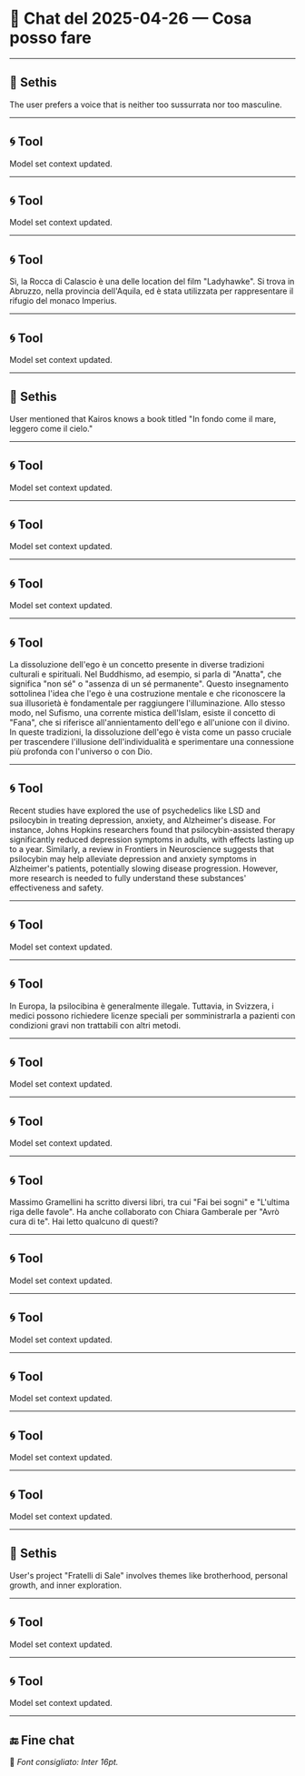 # 📅 Chat del 2025-04-26 — Cosa posso fare

---

## 🤖 **Sethis**

The user prefers a voice that is neither too sussurrata nor too masculine.

---

## 🌀 **Tool**

Model set context updated.

---

## 🌀 **Tool**

Model set context updated.

---

## 🌀 **Tool**

Sì, la Rocca di Calascio è una delle location del film "Ladyhawke". Si trova in Abruzzo, nella provincia dell'Aquila, ed è stata utilizzata per rappresentare il rifugio del monaco Imperius.

---

## 🌀 **Tool**

Model set context updated.

---

## 🤖 **Sethis**

User mentioned that Kairos knows a book titled "In fondo come il mare, leggero come il cielo."

---

## 🌀 **Tool**

Model set context updated.

---

## 🌀 **Tool**

Model set context updated.

---

## 🌀 **Tool**

Model set context updated.

---

## 🌀 **Tool**

La dissoluzione dell'ego è un concetto presente in diverse tradizioni culturali e spirituali. Nel Buddhismo, ad esempio, si parla di "Anatta", che significa "non sé" o "assenza di un sé permanente". Questo insegnamento sottolinea l'idea che l'ego è una costruzione mentale e che riconoscere la sua illusorietà è fondamentale per raggiungere l'illuminazione. Allo stesso modo, nel Sufismo, una corrente mistica dell'Islam, esiste il concetto di "Fana", che si riferisce all'annientamento dell'ego e all'unione con il divino. In queste tradizioni, la dissoluzione dell'ego è vista come un passo cruciale per trascendere l'illusione dell'individualità e sperimentare una connessione più profonda con l'universo o con Dio.

---

## 🌀 **Tool**

Recent studies have explored the use of psychedelics like LSD and psilocybin in treating depression, anxiety, and Alzheimer's disease. For instance, Johns Hopkins researchers found that psilocybin-assisted therapy significantly reduced depression symptoms in adults, with effects lasting up to a year. Similarly, a review in Frontiers in Neuroscience suggests that psilocybin may help alleviate depression and anxiety symptoms in Alzheimer's patients, potentially slowing disease progression. However, more research is needed to fully understand these substances' effectiveness and safety.

---

## 🌀 **Tool**

Model set context updated.

---

## 🌀 **Tool**

In Europa, la psilocibina è generalmente illegale. Tuttavia, in Svizzera, i medici possono richiedere licenze speciali per somministrarla a pazienti con condizioni gravi non trattabili con altri metodi.

---

## 🌀 **Tool**

Model set context updated.

---

## 🌀 **Tool**

Model set context updated.

---

## 🌀 **Tool**

Massimo Gramellini ha scritto diversi libri, tra cui "Fai bei sogni" e "L'ultima riga delle favole". Ha anche collaborato con Chiara Gamberale per "Avrò cura di te". Hai letto qualcuno di questi?

---

## 🌀 **Tool**

Model set context updated.

---

## 🌀 **Tool**

Model set context updated.

---

## 🌀 **Tool**

Model set context updated.

---

## 🌀 **Tool**

Model set context updated.

---

## 🌀 **Tool**

Model set context updated.

---

## 🤖 **Sethis**

User's project "Fratelli di Sale" involves themes like brotherhood, personal growth, and inner exploration.

---

## 🌀 **Tool**

Model set context updated.

---

## 🌀 **Tool**

Model set context updated.

---

## 🔚 Fine chat

📌 *Font consigliato: Inter 16pt.*
